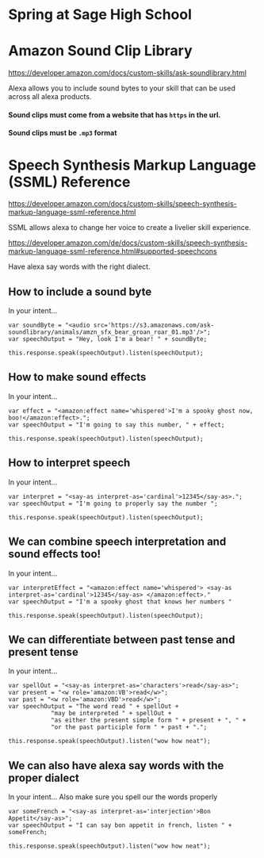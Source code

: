 # Spring at Sage High School 

# Amazon Sound Clip Library

https://developer.amazon.com/docs/custom-skills/ask-soundlibrary.html

Alexa allows you to include sound bytes to your skill that can be used across all alexa products.

#### Sound clips must come from a website that has `https` in the url.
#### Sound clips must be `.mp3` format

# Speech Synthesis Markup Language (SSML) Reference

https://developer.amazon.com/docs/custom-skills/speech-synthesis-markup-language-ssml-reference.html

SSML allows alexa to change her voice to create a livelier skill experience.

https://developer.amazon.com/de/docs/custom-skills/speech-synthesis-markup-language-ssml-reference.html#supported-speechcons

Have alexa say words with the right dialect.

## How to include a sound byte
In your intent...

```
var soundByte = "<audio src='https://s3.amazonaws.com/ask-soundlibrary/animals/amzn_sfx_bear_groan_roar_01.mp3'/>";
var speechOutput = "Hey, look I'm a bear! " + soundByte;

this.response.speak(speechOutput).listen(speechOutput);
```

## How to make sound effects
In your intent...

```
var effect = "<amazon:effect name='whispered'>I'm a spooky ghost now, boo!</amazon:effect>.";
var speechOutput = "I'm going to say this number, " + effect;
 
this.response.speak(speechOutput).listen(speechOutput);
```

## How to interpret speech
In your intent...

```
var interpret = "<say-as interpret-as='cardinal'>12345</say-as>.";
var speechOutput = "I'm going to properly say the number ";

this.response.speak(speechOutput).listen(speechOutput);
```

## We can combine speech interpretation and sound effects too!
In your intent...

```
var interpretEffect = "<amazon:effect name='whispered'> <say-as interpret-as='cardinal'>12345</say-as> </amazon:effect>."
var speechOutput = "I'm a spooky ghost that knows her numbers "

this.response.speak(speechOutput).listen(speechOutput);
```

## We can differentiate between past tense and present tense
In your intent...

```
var spellOut = "<say-as interpret-as='characters'>read</say-as>";
var present = "<w role='amazon:VB'>read</w>";
var past = "<w role='amazon:VBD'>read</w>";
var speechOutput = "The word read " + spellOut +
            "may be interpreted " + spellOut + 
            "as either the present simple form " + present + ", " + 
            "or the past participle form " + past + ".";

this.response.speak(speechOutput).listen("wow how neat");
```

## We can also have alexa say words with the proper dialect
In your intent... Also make sure you spell our the words properly

```
var someFrench = "<say-as interpret-as='interjection'>Bon Appetit</say-as>";
var speechOutput = "I can say bon appetit in french, listen " + someFrench;

this.response.speak(speechOutput).listen("wow how neat");
```
